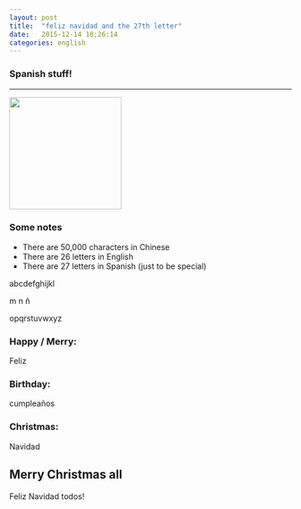 ```yaml
---
layout: post
title:  "feliz navidad and the 27th letter"
date:   2015-12-14 10:26:14
categories: english
---
```

### Spanish stuff!
-----------

<img width='200' src="http://aretheyoldenough.com/wp-content/uploads/2014/12/dora-the-explorer.jpg" />


### Some notes

- There are 50,000 characters in Chinese 
- There are 26 letters in English 
- There are 27 letters in Spanish (just to be special)


abcdefghijkl

m n ñ  

opqrstuvwxyz


### Happy / Merry:

Feliz

###  Birthday:

cumpleaños

###  Christmas:

Navidad


## Merry Christmas all

Feliz Navidad todos!



